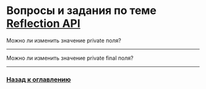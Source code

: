 # Вопросы и задания по теме [Reflection API](./reflection.md)

Можно ли изменить значение private поля?

---

Можно ли изменить значение private final поля?

---

### [Назад к оглавлению](./README.md)